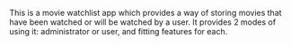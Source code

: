 This is a movie watchlist app which provides a way of storing movies that have been watched or will be watched by a user. 
It provides 2 modes of using it: administrator or user, and fitting features for each.
